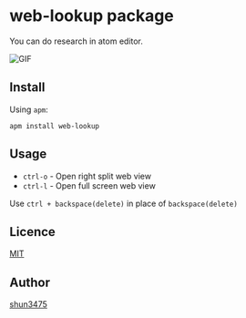 # web-lookup package

You can do research in atom editor.

![GIF](https://raw.github.com/shun3475/web-lookup/master/screenshots/web-lookup-usage.gif)

## Install

Using `apm`:

```
apm install web-lookup
```

## Usage

* `ctrl-o` - Open right split web view
* `ctrl-l` - Open full screen web view

Use `ctrl + backspace(delete)` in place of `backspace(delete)`

## Licence

[MIT](https://github.com/shun3475/web-lookup/blob/master/LICENSE.md)

## Author

[shun3475](https://github.com/shun3475)
